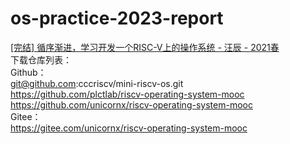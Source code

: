 # os-practice-2023-report
[[完结] 循序渐进，学习开发一个RISC-V上的操作系统 - 汪辰 - 2021春](https://www.bilibili.com/video/BV1Q5411w7z5/?p=1&vd_source=8a57046b1b90b10fe9d982500c668b30)
</br>下载仓库列表：
</br>Github： 
</br>git@github.com:cccriscv/mini-riscv-os.git
</br>https://github.com/plctlab/riscv-operating-system-mooc 
</br>https://github.com/unicornx/riscv-operating-system-mooc 
</br>Gitee： 
</br>https://gitee.com/unicornx/riscv-operating-system-mooc
